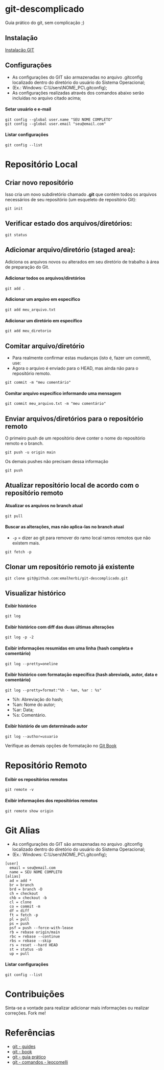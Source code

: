# git-descomplicado

Guia prático do git, sem complicação ;)

## Instalação

[Instalação GIT](https://emalherbi.github.io/aulas/programacao-web/aula-7-git/#/13)

## Configurações

- As configurações do GIT são armazenadas no arquivo .gitconfig localizado dentro do diretório do usuário do Sistema Operacional; 
- (Ex.: Windows: C:\\Users\\NOME_PC\\.gitconfig);
- As configurações realizadas através dos comandos abaixo serão incluídas no arquivo citado acima;

#### Setar usuário e e-mail

```
git config --global user.name "SEU NOME COMPLETO"
git config --global user.email "seu@email.com"
```

#### Listar configurações

```
git config --list
```

# Repositório Local

## Criar novo repositório

Isso cria um novo subdiretório chamado **.git** que contém todos os arquivos necessários de seu repositório (um esqueleto de repositório Git):

```
git init 
```

## Verificar estado dos arquivos/diretórios:

```
git status
```

## Adicionar arquivo/diretório (staged area):

Adiciona os arquivos novos ou alterados em seu diretório de trabalho à área de preparação do Git. 

#### Adicionar todos os arquivos/diretórios

```
git add .
```

#### Adicionar um arquivo em específico

```
git add meu_arquivo.txt
```

#### Adicionar um diretório em específico

```
git add meu_diretorio
```

## Comitar arquivo/diretório

- Para realmente confirmar estas mudanças (isto é, fazer um commit), use:
- Agora o arquivo é enviado para o HEAD, mas ainda não para o repositório remoto.

```
git commit -m "meu comentário"
```

#### Comitar arquivo específico informando uma mensagem

```
git commit meu_arquivo.txt -m "meu comentário"
```

## Enviar arquivos/diretórios para o repositório remoto

O primeiro push de um repositório deve conter o nome do repositório remoto e o branch.

```
git push -u origin main
```

Os demais pushes não precisam dessa informação

```
git push
```

## Atualizar repositório local de acordo com o repositório remoto

#### Atualizar os arquivos no branch atual

```
git pull
```

#### Buscar as alterações, mas não aplica-las no branch atual

- `-p` = dizer ao git para remover do ramo local ramos remotos que não existem mais.

```
git fetch -p
```

## Clonar um repositório remoto já existente

```
git clone git@github.com:emalherbi/git-descomplicado.git
```

## Visualizar histórico

#### Exibir histórico
	
```
git log
```

#### Exibir histórico com diff das duas últimas alterações

```
git log -p -2
```
	
#### Exibir informações resumidas em uma linha (hash completa e comentário)

```
git log --pretty=oneline
```
	
#### Exibir histórico com formatação específica (hash abreviada, autor, data e comentário)

```
git log --pretty=format:"%h - %an, %ar : %s"
```
 
* %h: Abreviação do hash;
* %an: Nome do autor;
* %ar: Data;
* %s: Comentário.

#### Exibir histório de um determinado autor

```
git log --author=usuario
```

Verifique as demais opções de formatação no [Git Book](http://git-scm.com/book/en/Git-Basics-Viewing-the-Commit-History)

# Repositório Remoto

#### Exibir os repositórios remotos

```
git remote -v
```

#### Exibir informações dos repositórios remotos

```
git remote show origin
```
	
# Git Alias

- As configurações do GIT são armazenadas no arquivo .gitconfig localizado dentro do diretório do usuário do Sistema Operacional; 
- (Ex.: Windows: C:\\Users\\NOME_PC\\.gitconfig);
 
```
[user]
  email = seu@email.com
  name = SEU NOME COMPLETO
[alias]
  ad = add *
  br = branch
  brd = branch -D
  ch = checkout
  chb = checkout -b
  cl = clone
  co = commit -m
  df = diff
  ft = fetch -p
  pl = pull
  ps = push
  psf = push --force-with-lease
  rb = rebase origin/main
  rbc = rebase --continue
  rbs = rebase --skip
  rs = reset --hard HEAD
  st = status -sb
  up = pull
```

#### Listar configurações

```
git config --list
```

# Contribuições

Sinta-se a vontade para realizar adicionar mais informações ou realizar correções. Fork me!

# Referências

- [git - guides](https://github.com/git-guides/git-commit)
- [git - book](https://git-scm.com/book/pt-br/v2/Fundamentos-de-Git-Obtendo-um-Reposit%C3%B3rio-Git)
- [git - guia prático](http://rogerdudler.github.io/git-guide/index.pt_BR.html)
- [git - comandos - leocomelli](https://gist.github.com/leocomelli/2545add34e4fec21ec16)
